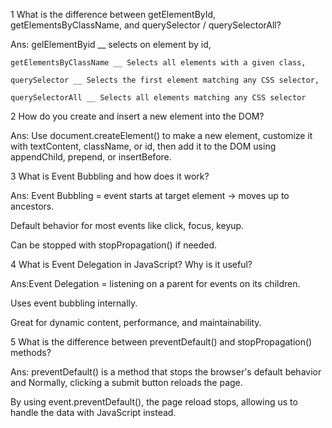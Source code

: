 
 1 What is the difference between getElementById, getElementsByClassName, and querySelector / querySelectorAll?

 Ans: gelElementByid __ selects on element by id,

    getElementsByClassName __ Selects all elements with a given class,

    querySelector __ Selects the first element matching any CSS selector,

    querySelectorAll __ Selects all elements matching any CSS selector

2 How do you create and insert a new element into the DOM?

Ans:  Use document.createElement() to make a new element, customize it with textContent, className, or id,     then add it to the DOM using appendChild, prepend, or insertBefore. 

3 What is Event Bubbling and how does it work?

Ans: Event Bubbling = event starts at target element → moves up to ancestors.

Default behavior for most events like click, focus, keyup.

Can be stopped with stopPropagation() if needed.

 4 What is Event Delegation in JavaScript? Why is it useful?

 Ans:Event Delegation = listening on a parent for events on its children.

Uses event bubbling internally.

Great for dynamic content, performance, and maintainability.

5 What is the difference between preventDefault() and stopPropagation() methods?

Ans: preventDefault() is a method that stops the browser's default behavior and Normally, clicking a submit button reloads the page.

By using event.preventDefault(), the page reload stops, allowing us to handle the data with JavaScript instead.